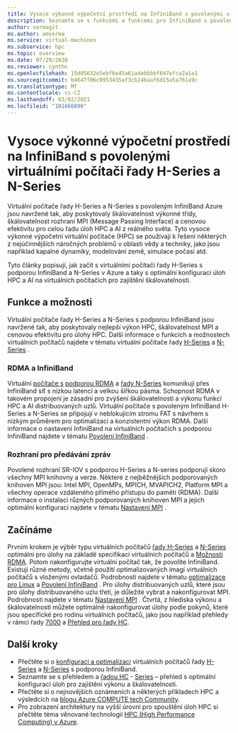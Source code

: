 ```yaml
---
title: Vysoce výkonné výpočetní prostředí na InfiniBand s povolenými virtuálními počítači řady H-Series a N-Series – Azure Virtual Machines
description: Seznamte se s funkcemi a funkcemi pro InfiniBand s povolenými virtuálními počítači řady H-Series a N-Series optimalizovanými pro HPC.
author: vermagit
ms.author: amverma
ms.service: virtual-machines
ms.subservice: hpc
ms.topic: overview
ms.date: 07/29/2020
ms.reviewer: cynthn
ms.openlocfilehash: 15d05632e5ebf6e45a61adebbbbf647efca2a1a1
ms.sourcegitcommit: b4647f06c0953435af3cb24baaf6d15a5a761a9c
ms.translationtype: MT
ms.contentlocale: cs-CZ
ms.lasthandoff: 03/02/2021
ms.locfileid: "101666896"
---
```

# <a name="high-performance-computing-on-infiniband-enabled-h-series-and-n-series-vms"></a>Vysoce výkonné výpočetní prostředí na InfiniBand s povolenými virtuálními počítači řady H-Series a N-Series

Virtuální počítače řady H-Series a N-Series s povoleným InfiniBand Azure jsou navržené tak, aby poskytovaly škálovatelnost výkonné třídy, škálovatelnost rozhraní MPI (Message Passing Interface) a cenovou efektivitu pro celou řadu úloh HPC a AI z reálného světa. Tyto vysoce výkonné výpočetní virtuální počítače (HPC) se používají k řešení některých z nejúčinnějších náročných problémů v oblasti vědy a techniky, jako jsou například kapalné dynamiky, modelování země, simulace počasí atd.

Tyto články popisují, jak začít s virtuálními počítači řady H-Series s podporou InfiniBand a N-Series v Azure a taky s optimální konfigurací úloh HPC a AI na virtuálních počítačích pro zajištění škálovatelnosti.

## <a name="features-and-capabilities"></a>Funkce a možnosti

Virtuální počítače řady H-Series a N-Series s podporou InfiniBand jsou navržené tak, aby poskytovaly nejlepší výkon HPC, škálovatelnost MPI a cenovou efektivitu pro úlohy HPC. Další informace o funkcích a možnostech virtuálních počítačů najdete v tématu virtuální počítače řady [H-Series](../../sizes-hpc.md) a [N-Series](../../sizes-gpu.md) .

### <a name="rdma-and-infiniband"></a>RDMA a InfiniBand

Virtuální [počítače s](../../sizes-hpc.md) [podporou RDMA](../../sizes-hpc.md#rdma-capable-instances) a [řady N-Series](../../sizes-gpu.md) komunikují přes InfiniBand síť s nízkou latencí a velkou šířkou pásma. Schopnost RDMA v takovém propojení je zásadní pro zvýšení škálovatelnosti a výkonu funkcí HPC a AI distribuovaných uzlů. Virtuální počítače s povoleným InfiniBand H-Series a N-Series se připojují v neblokujícím stromu FAT s návrhem s nízkým průměrem pro optimalizaci a konzistentní výkon RDMA.
Další informace o nastavení InfiniBand na virtuálních počítačích s podporou InfiniBand najdete v tématu [Povolení InfiniBand](enable-infiniband.md) .

### <a name="message-passing-interface"></a>Rozhraní pro předávání zpráv

Povolené rozhraní SR-IOV s podporou H-Series a N-series podporují skoro všechny MPI knihovny a verze. Některé z nejběžnějších podporovaných knihoven MPI jsou: Intel MPI, OpenMPs, MPICH, MVAPICH2, Platform MPI a všechny operace vzdáleného přímého přístupu do paměti (RDMA).
Další informace o instalaci různých podporovaných knihoven MPI a jejich optimální konfiguraci najdete v tématu [Nastavení MPI](setup-mpi.md) .

## <a name="get-started"></a>Začínáme

Prvním krokem je výběr typu virtuálních počítačů [řady H-Series](../../sizes-hpc.md) a [N-Series](../../sizes-gpu.md) optimální pro úlohy na základě specifikací virtuálních počítačů a [Možnosti RDMA](../../sizes-hpc.md#rdma-capable-instances).
Potom nakonfigurujte virtuální počítač tak, že povolíte InfiniBand. Existují různé metody, včetně použití optimalizovaných imagí virtuálních počítačů s vloženými ovladačů. Podrobnosti najdete v tématu [optimalizace pro Linux](configure.md) a [Povolení InfiniBand](enable-infiniband.md) .
Pro úlohy distribuovaných uzlů, které jsou pro úlohy distribuovaného uzlu třetí, je důležité vybrat a nakonfigurovat MPI. Podrobnosti najdete v tématu [Nastavení MPI](setup-mpi.md) .
Čtvrtá, z hlediska výkonu a škálovatelnosti můžete optimálně nakonfigurovat úlohy podle pokynů, které jsou specifické pro rodinu virtuálních počítačů, jako jsou například přehledy v rámci řady [7000](hb-series-overview.md) a [Přehled pro řady HC](hc-series-overview.md).

## <a name="next-steps"></a>Další kroky

- Přečtěte si o [konfiguraci a optimalizaci](configure.md) virtuálních počítačů řady [H-Series](../../sizes-hpc.md) a [N-Series](../../sizes-gpu.md) s podporou InfiniBand.
- Seznamte se s přehledem a [řadou HC](hc-series-overview.md) - [Series](hb-series-overview.md) – přehled s optimální konfigurací úloh pro zajištění výkonu a škálovatelnosti.
- Přečtěte si o nejnovějších oznámeních a některých příkladech HPC a výsledcích na [blogu Azure COMPUTE tech Community](https://techcommunity.microsoft.com/t5/azure-compute/bg-p/AzureCompute).
- Pro zobrazení architektury na vyšší úrovni pro spouštění úloh HPC si přečtěte téma věnované technologii [HPC (High Performance Computing) v Azure](/azure/architecture/topics/high-performance-computing/).
